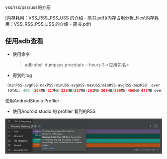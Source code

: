 vss/rss/pss/uss的介绍

 [内存耗用：VSS_RSS_PSS_USS 的介绍 - 简书.pdf](内存占用分析_files\内存耗用：VSS_RSS_PSS_USS 的介绍 - 简书.pdf) 

## 使用adb查看

- 使用命令

  > adb shell dumpsys procstats --hours 3  <应用包名>

- 得到的log

```java
（minPSS-avgPSS-maxPSS/minUSS-avgUSS-maxUSS/minRSS-avgRSS-maxRSS` over 样本数）
 TOTAL: 40% (264MB-317MB-333MB/237MB-291MB-307MB/390MB-456MB-477MB over 7)
```

使用AndroidStudio Profiler

- 使用Android studio 的 profiler 看到的RSS

![RSS-2.png](内存占用分析_imgs\72xX6VUQseh.png)